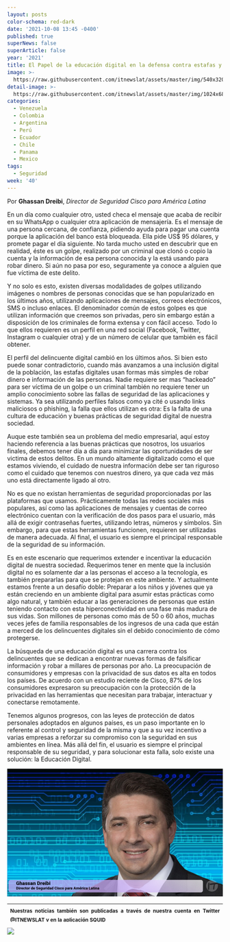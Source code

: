 ```yaml
---
layout: posts
color-schema: red-dark
date: '2021-10-08 13:45 -0400'
published: true
superNews: false
superArticle: false
year: '2021'
title: El Papel de la educación digital en la defensa contra estafas y fraudes
image: >-
  https://raw.githubusercontent.com/itnewslat/assets/master/img/540x320/Ghassan-Dreibi-p.jpg
detail-image: >-
  https://raw.githubusercontent.com/itnewslat/assets/master/img/1024x680/Ghassan-Dreibi-g.jpg
categories:
  - Venezuela
  - Colombia
  - Argentina
  - Perú
  - Ecuador
  - Chile
  - Panama
  - Mexico
tags:
  - Seguridad
week: '40'
---
```

Por **Ghassan Dreibi**, _Director de Seguridad Cisco para América Latina_

En un día como cualquier otro, usted checa el mensaje que acaba de recibir en su WhatsApp o cualquier otra aplicación de mensajería. Es el mensaje de una persona cercana, de confianza, pidiendo ayuda para pagar una cuenta porque la aplicación del banco está bloqueada. Ella pide US$ 95 dólares, y promete pagar el día siguiente. No tarda mucho usted en descubrir que en realidad, éste es un golpe, realizado por un criminal que clonó o copio la cuenta y la información de esa persona conocida y la está usando para robar dinero. Si aún no pasa por eso, seguramente ya conoce a alguien que fue víctima de este delito.

Y no solo es esto, existen diversas modalidades de golpes utilizando imágenes o nombres de personas conocidas que se han popularizado en los últimos años, utilizando aplicaciones de mensajes, correos electrónicos, SMS o incluso enlaces. El denominador común de estos golpes es que utilizan información que creemos son privadas, pero sin embargo están a disposición de los criminales de forma extensa y con fácil acceso. Todo lo que ellos requieren es un perfil en una red social (Facebook, Twitter, Instagram o cualquier otra) y de un número de celular que también es fácil obtener.

El perfil del delincuente digital cambió en los últimos años. Si bien esto puede sonar contradictorio, cuando más avanzamos a una inclusión digital de la población, las estafas digitales usan formas más simples de robar dinero e información de las personas. Nadie requiere ser mas “hackeado” para ser víctima de un golpe o un criminal también no requiere tener un amplio conocimiento sobre las fallas de seguridad de las aplicaciones y sistemas. Ya sea utilizando perfiles falsos como ya cité o usando links maliciosos o phishing, la falla que ellos utilizan es otra: Es la falta de una cultura de educación y buenas prácticas de seguridad digital de nuestra sociedad.

Auque este también sea un problema del medio empresarial, aquí estoy haciendo referencia a las buenas prácticas que nosotros, los usuarios finales, debemos tener día a día para minimizar las oportunidades de ser victima de estos delitos. En un mundo altamente digitalizado como el que estamos viviendo, el cuidado de nuestra información debe ser tan riguroso como el cuidado que tenemos con nuestros dinero, ya que cada vez más uno está directamente ligado al otro.

No es que no existan herramientas de seguridad proporcionadas por las plataformas que usamos. Prácticamente todas las redes sociales más populares, así como las aplicaciones de mensajes y cuentas de correo electrónico cuentan con la verificación de  dos pasos para el usuario, más allá de exigir contraseñas fuertes, utilizando letras, números y símbolos. Sin embargo, para que estas herramientas funcionen, requieren ser utilizadas de manera adecuada. Al final, el usuario es siempre el principal responsable de la seguridad de su información.

Es en este escenario que requerimos extender e incentivar la educación digital de nuestra sociedad. Requerimos tener en mente que la inclusión digital no es solamente dar a las personas el acceso a la tecnología, es también prepararlas para que se protejan en este ambiente. Y actualmente estamos frente a un desafío doble: Preparar a los niños y jóvenes que ya están creciendo en un ambiente digital para asumir estas prácticas como algo natural, y también educar a las generaciones de personas que están teniendo contacto con esta hiperconectividad en una fase más madura de sus vidas. Son millones de personas como más de 50 o 60 años, muchas veces jefes de familia responsables de los ingresos de una cada que están a merced de los delincuentes digitales sin el debido conocimiento de cómo protegerse.

La búsqueda de una educación digital es una carrera contra los delincuentes que se dedican a encontrar nuevas formas de falsificar información y robar a millares de personas por año. La preocupación de consumidores y empresas con la privacidad de sus datos es alta en todos los países.  De acuerdo con un estudio reciente de Cisco, 87% de los consumidores expresaron su preocupación con  la protección de la privacidad en las herramientas que necesitan para trabajar, interactuar y conectarse remotamente.

Tenemos algunos progresos, con las leyes de protección de datos personales adoptados en algunos países, es un paso importante en lo referente al control y seguridad de la misma y que a su vez incentivo a varias empresas a reforzar su compromiso con la seguridad en sus ambientes en línea. Más allá del fin, el usuario es siempre el principal responsable de su seguridad, y para solucionar esta falla, solo existe una solución: la Educación Digital.

![](https://raw.githubusercontent.com/itnewslat/assets/master/img/540x320/Ghassan-Dreibi-p.jpg)

<table style="height: 42px;" width="569">
<tbody>
<tr>
<td style="text-align: justify;"><sub><strong>Nuestras noticias también son publicadas a través de nuestra cuenta en Twitter <a href="https://twitter.com/itnewslat?lang=es">@ITNEWSLAT</a> y en la aplicación <a href="https://squidapp.co/en/">SQUID</a></strong></sub></td>
</tr>
</tbody>
</table>

<img src="https://tracker.metricool.com/c3po.jpg?hash=56f88a41e39ab42c063cc51676587a04"/>
